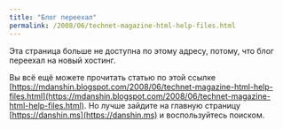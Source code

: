 ```yaml
---
title: "Блог переехал"
permalink: /2008/06/technet-magazine-html-help-files.html
---
```

Эта страница больше не доступна по этому адресу, потому, что блог переехал на новый хостинг.

Вы всё ещё можете прочитать статью по этой ссылке [https://mdanshin.blogspot.com/2008/06/technet-magazine-html-help-files.html](https://mdanshin.blogspot.com/2008/06/technet-magazine-html-help-files.html). Но лучше зайдите на главную страницу [https://danshin.ms](https://danshin.ms) и воспользуйтесь поиском.